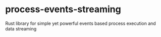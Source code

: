# process-events-streaming
Rust library for simple yet powerful events based process execution and data streaming
